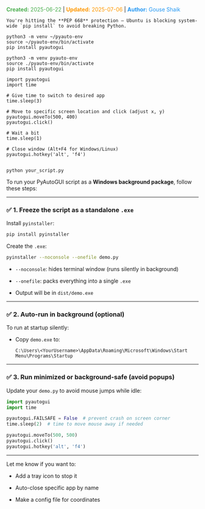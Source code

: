<span style="color:#4caf50;"><b>Created:</b> 2025-06-22</span> | <span style="color:#ff9800;"><b>Updated:</b> 2025-07-06</span> | <span style="color:#2196f3;"><b>Author:</b> Gouse Shaik</span>

```
You're hitting the **PEP 668** protection — Ubuntu is blocking system-wide `pip install` to avoid breaking Python.
```

```
python3 -m venv ~/pyauto-env
source ~/pyauto-env/bin/activate
pip install pyautogui

python3 -m venv pyauto-env
source ./pyauto-env/bin/activate
pip install pyautogui
```

```
import pyautogui
import time

# Give time to switch to desired app
time.sleep(3)

# Move to specific screen location and click (adjust x, y)
pyautogui.moveTo(500, 400)
pyautogui.click()

# Wait a bit
time.sleep(1)

# Close window (Alt+F4 for Windows/Linux)
pyautogui.hotkey('alt', 'f4')


python your_script.py
```

To run your PyAutoGUI script as a **Windows background package**, follow these steps:

---

### ✅ 1. Freeze the script as a standalone `.exe`

Install `pyinstaller`:

```bash
pip install pyinstaller
```

Create the `.exe`:

```bash
pyinstaller --noconsole --onefile demo.py
```

- `--noconsole`: hides terminal window (runs silently in background)
    
- `--onefile`: packs everything into a single `.exe`
    
- Output will be in `dist/demo.exe`
    

---

### ✅ 2. Auto-run in background (optional)

To run at startup silently:

- Copy `demo.exe` to:
    
    ```plaintext
    C:\Users\<YourUsername>\AppData\Roaming\Microsoft\Windows\Start Menu\Programs\Startup
    ```
    

---

### ✅ 3. Run minimized or background-safe (avoid popups)

Update your `demo.py` to avoid mouse jumps while idle:

```python
import pyautogui
import time

pyautogui.FAILSAFE = False  # prevent crash on screen corner
time.sleep(2)  # time to move mouse away if needed

pyautogui.moveTo(500, 500)
pyautogui.click()
pyautogui.hotkey('alt', 'f4')
```

---

Let me know if you want to:

- Add a tray icon to stop it
    
- Auto-close specific app by name
    
- Make a config file for coordinates